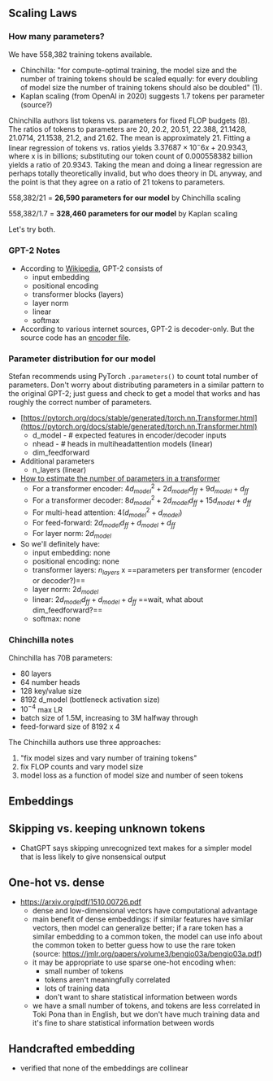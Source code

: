 ## Scaling Laws

### How many parameters?
We have 558,382 training tokens available.

- Chinchilla: "for compute-optimal training, the model size and the number of training tokens should be scaled equally: for every doubling of model size the number of training tokens should also be doubled" (1).
- Kaplan scaling (from OpenAI in 2020) suggests 1.7 tokens per parameter (source?)

Chinchilla authors list tokens vs. parameters for fixed FLOP budgets (8). The ratios of tokens to parameters are 20, 20.2, 20.51, 22.388, 21.1428, 21.0714, 21.1538, 21.2, and 21.62. The mean is approximately 21. Fitting a linear regression of tokens vs. ratios yields $3.37687×10^-6 x + 20.9343$, where x is in billions; substituting our token count of 0.000558382 billion yields a ratio of 20.9343. Taking the mean and doing a linear regression are perhaps totally theoretically invalid, but who does theory in DL anyway, and the point is that they agree on a ratio of 21 tokens to parameters.

558,382/21 = **26,590 parameters for our model** by Chinchilla scaling

558,382/1.7 = **328,460 parameters for our model** by Kaplan scaling

Let's try both.

### GPT-2 Notes
- According to [Wikipedia](https://en.wikipedia.org/wiki/GPT-2#/media/File:Full_GPT_architecture.png), GPT-2 consists of
	- input embedding
	- positional encoding
	- transformer blocks (layers)
	- layer norm
	- linear
	- softmax
- According to various internet sources, GPT-2 is decoder-only. But the source code has an [encoder file](https://github.com/openai/gpt-2/tree/master/src).

### Parameter distribution for our model
Stefan recommends using PyTorch `.parameters()` to count total number of parameters. Don't worry about distributing parameters in a similar pattern to the original GPT-2; just guess and check to get a model that works and has roughly the correct number of parameters.

- [https://pytorch.org/docs/stable/generated/torch.nn.Transformer.html](https://pytorch.org/docs/stable/generated/torch.nn.Transformer.html)
	- d_model - # expected features in encoder/decoder inputs
	- nhead - # heads in multiheadattention models (linear)
	- dim_feedforward
- Additional parameters
	- n_layers (linear)
- [How to estimate the number of parameters in a transformer](https://towardsdatascience.com/how-to-estimate-the-number-of-parameters-in-transformer-models-ca0f57d8dff0)
	- For a transformer encoder: $4d_{model}^{2}+ 2d_{model}d_{ff} + 9d_{model} + d_{ff}$ 
	- For a transformer decoder: $8d_{model}^{2}+ 2d_{model}d_{ff} + 15d_{model} + d_{ff}$ 
	- For multi-head attention: $4(d_{model}^{2}+ d_{model})$
	- For feed-forward: $2d_{model}d_{ff} + d_{model} + d_{ff}$
	- For layer norm: $2d_{model}$
- So we'll definitely have:
	- input embedding: none
	- positional encoding: none
	- transformer layers: $n_{layers}$ x ==parameters per transformer (encoder or decoder?)==
	- layer norm: $2d_{model}$
	- linear: $2d_{model}d_{ff} + d_{model} + d_{ff}$ ==wait, what about dim_feedforward?==
	- softmax: none


### Chinchilla notes

Chinchilla has 70B parameters:
- 80 layers
- 64 number heads
- 128 key/value size
- 8192 d_model (bottleneck activation size)
- $10^{-4}$ max LR
- batch size of 1.5M, increasing to 3M halfway through
- feed-forward size of 8192 x 4

The Chinchilla authors use three approaches: 
1) "fix model sizes and vary number of training tokens" 
2) fix FLOP counts and vary model size
3) model loss as a function of model size and number of seen tokens

## Embeddings

## Skipping vs. keeping unknown tokens
- ChatGPT says skipping unrecognized text makes for a simpler model that is less likely to give nonsensical output

## One-hot vs. dense
- https://arxiv.org/pdf/1510.00726.pdf
	- dense and low-dimensional vectors have computational advantage
	- main benefit of dense embeddings: if similar features have similar vectors, then model can generalize better; if a rare token has a similar embedding to a common token, the model can use info about the common token to better guess how to use the rare token (source: https://jmlr.org/papers/volume3/bengio03a/bengio03a.pdf)
	- it may be appropriate to use sparse one-hot encoding when:
		- small number of tokens
		- tokens aren't meaningfully correlated
		- lots of training data
		- don't want to share statistical information between words
	- we have a small number of tokens, and tokens are less correlated in Toki Pona than in English, but we don't have much training data and it's fine to share statistical information between words

## Handcrafted embedding
- verified that none of the embeddings are collinear
